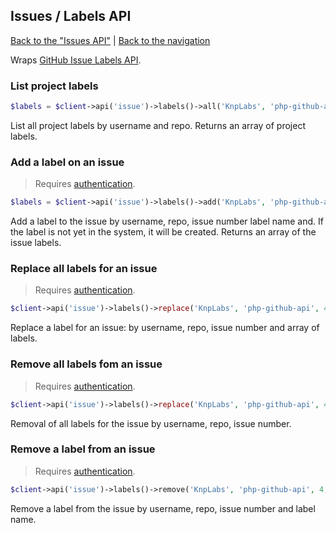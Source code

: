 ## Issues / Labels API
[Back to the "Issues API"](../issues.md) | [Back to the navigation](../index.md)

Wraps [GitHub Issue Labels API](http://developer.github.com/v3/issues/labels/).

### List project labels

```php
$labels = $client->api('issue')->labels()->all('KnpLabs', 'php-github-api');
```

List all project labels by username and repo.
Returns an array of project labels.

### Add a label on an issue

> Requires [authentication](../security.md).

```php
$labels = $client->api('issue')->labels()->add('KnpLabs', 'php-github-api', 4, 'label name');
```

Add a label to the issue by username, repo, issue number label name and. If the label is not yet in
the system, it will be created.
Returns an array of the issue labels.

### Replace all labels for an issue

> Requires [authentication](../security.md).

```php
$client->api('issue')->labels()->replace('KnpLabs', 'php-github-api', 4, array('new label name'));
```

Replace a label for an issue: by username, repo, issue number and array of labels.

### Remove all labels fom an issue

> Requires [authentication](../security.md).

```php
$client->api('issue')->labels()->replace('KnpLabs', 'php-github-api', 4);
```

Removal of all labels for the issue by username, repo, issue number.

### Remove a label from an issue

> Requires [authentication](../security.md).

```php
$client->api('issue')->labels()->remove('KnpLabs', 'php-github-api', 4, 'label name');
```

Remove a label from the issue by username, repo, issue number and label name.
